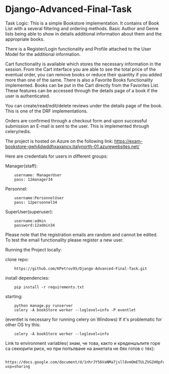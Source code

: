 # Django-Advanced-Final-Task

Task Logic:
This is a simple Bookstore implementation. 
It contains of Book List with a several filtering and ordering methods.
Basic Author and Genre lists being able to show in details additional information about them and the appropriate books. 

There is a Register/Login functionality and Profile attached to the User Model for the additional information.

Cart functionality is available which stores the necessary information in the session.
From the Cart interface you are able to see the total price of the eventual order, you can remove books or reduce their quantity if you added more than one of the same.
There is also a Favorite Books functionality implemented. Books can be put in the Cart directly from the Favorites List.
These features can be accessed through the details page of a book if the user is authenticated.

You can create/read/edit/delete reviews under the details page of the book. This is one of the DRF implementations.

Orders are confirmed through a checkout form and upon successful submission an E-mail is sent to the user. This is implemented through celery/redis.

 
The project is hosted on Azure on the following link:
    https://exam-bookstore-gwh4dwddhxaxancv.italynorth-01.azurewebsites.net/

Here are credentials for users in different groups:

Manager(staff):

        username: ManagerUser
        pass: 12manager34
Personnel:

        username:PersonnelUser
        pass: 12personnel34

SuperUser(superuser):

        username:admin
        password:12admin34


Please note that the registration emails are random and cannot be edited.
To test the email functionality please register a new user.


Running the Project locally:

clone repo:

        https://github.com/KPetrov95/Django-Advanced-Final-Task.git
    
install dependencies:

        pip install -r requirements.txt
    
starting:

        python manage.py runserver
        celery -A bookStore worker --loglevel=info -P eventlet

(eventlet is necessary for running celery on Windows)
If it's problematic for other OS try this:

        celery -A bookStore worker --loglevel=info


Link to environment variables( знам, че това, както и креденшълите горе са секюрити риск, но при попълване на анкетата не бях готов с тях):
    
     https://docs.google.com/document/d/1nhrJY56VaNMa7jsll8vmOmETULZVG2HOpFquec7KLjg/edit?usp=sharing